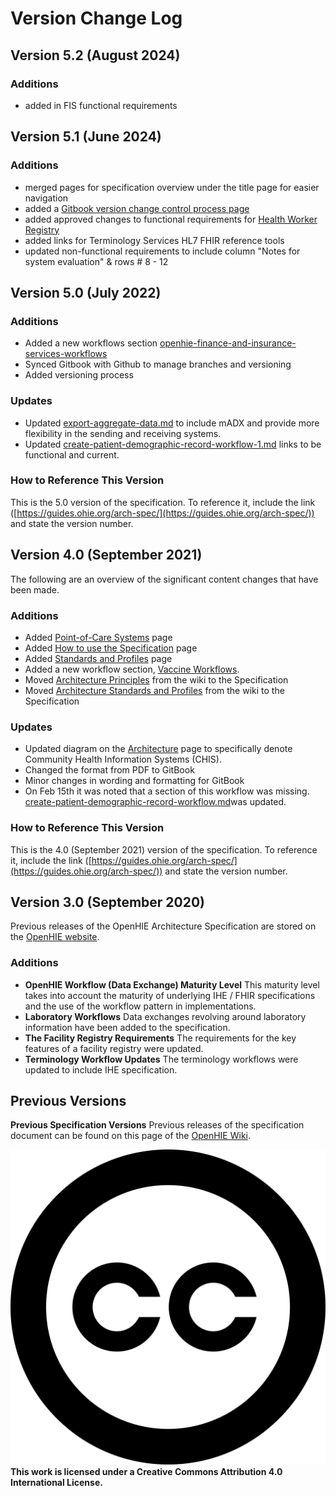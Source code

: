 # Version Change Log

## Version 5.2 (August 2024)

### Additions

* added in FIS functional requirements&#x20;

## Version 5.1 (June 2024)

### Additions

* merged pages for specification overview under the title page for easier navigation&#x20;
* added a [Gitbook version change control process page](gitbook-version-change-control-process.md)&#x20;
* added approved changes to functional requirements for [Health Worker Registry](../openhie-component-specifications-1/openhie-health-worker-registry-hwr.md#openhie-hwr-workflow-requirements)
* added links for Terminology Services HL7 FHIR reference tools
* updated non-functional requirements to include column "Notes for system evaluation" & rows # 8 - 12&#x20;

## Version 5.0 (July 2022)

### Additions

* Added a new workflows section [openhie-finance-and-insurance-services-workflows](../introduction/openhie-finance-and-insurance-services-workflows/ "mention")
* Synced Gitbook with Github to manage branches and versioning
* Added versioning process

### Updates&#x20;

* Updated [export-aggregate-data.md](../introduction/aggregate-reporting-workflows/export-aggregate-data.md "mention") to include mADX and provide more flexibility in the sending and receiving systems. &#x20;
* Updated [create-patient-demographic-record-workflow-1.md](../introduction/patient-identity-management-workflows/create-patient-demographic-record-workflow-1.md "mention") links to be functional and current.

### How to Reference This Version

This is the 5.0 version of the specification.  To reference it, include the link ([https://guides.ohie.org/arch-spec/](https://guides.ohie.org/arch-spec/)) and state the version number. &#x20;

## Version 4.0 (September 2021)

The following are an overview of the significant content changes that have been made. &#x20;

### Additions

* Added [Point-of-Care Systems](../openhie-component-specifications-1/point-of-care-systems.md) page
* Added [How to use the Specification](get-started.md) page
* Added [Standards and Profiles](../architecture-specification/standards-and-profiles.md) page
* Added a new workflow section, [Vaccine Workflows](../introduction/vaccine-workflows.md). &#x20;
* Moved [Architecture Principles](../architecture-specification/architectural-principles.md) from the wiki to the Specification&#x20;
* Moved [Architecture Standards and Profiles](../architecture-specification/standards-and-profiles.md) from the wiki to the Specification

### Updates&#x20;

* Updated diagram on the [Architecture](../architecture-specification/overview-of-the-architecture.md) page to specifically denote Community Health Information Systems (CHIS).&#x20;
* Changed the format from PDF to GitBook&#x20;
* Minor changes in wording and formatting for GitBook
* On Feb 15th it was noted that a section of this workflow was missing.  [create-patient-demographic-record-workflow.md](../introduction/patient-identity-management-workflows/create-patient-demographic-record-workflow.md "mention")was updated. &#x20;

### How to Reference This Version

This is the 4.0 (September 2021) version of the specification.  To reference it, include the link ([https://guides.ohie.org/arch-spec/](https://guides.ohie.org/arch-spec/)) and state the version number. &#x20;

## Version 3.0 (September 2020)

Previous releases of the OpenHIE Architecture Specification are stored on the [OpenHIE website](https://ohie.org/framework/).

### Additions

* **OpenHIE Workflow (Data Exchange) Maturity Level** This maturity level takes into account the maturity of underlying IHE / FHIR specifications and the use of the workflow pattern in implementations.
* **Laboratory Workflows** Data exchanges revolving around laboratory information have been added to the specification.
* **The Facility Registry Requirements** The requirements for the key features of a facility registry were updated.
* **Terminology Workflow Updates** The terminology workflows were updated to include IHE specification.

## Previous Versions

**Previous Specification Versions** Previous releases of the specification document can be found on this page of the [OpenHIE Wiki](https://wiki.ohie.org/).

<img src="../.gitbook/assets/creative-commons (1).svg" alt="" data-size="line"> **This work is licensed under a Creative Commons Attribution 4.0 International License.**
